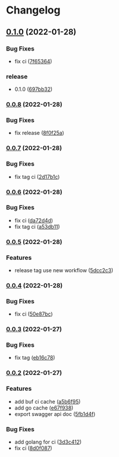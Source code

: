 # Changelog

## [0.1.0](https://github.com/go-sdk/proto/compare/v0.0.8...v0.1.0) (2022-01-28)


### Bug Fixes

* fix ci ([7f65364](https://github.com/go-sdk/proto/commit/7f6536461c279be0d37fd5f831c2a7bf40bfc11b))


### release

* 0.1.0 ([697bb32](https://github.com/go-sdk/proto/commit/697bb32d0584c04d8a95d646c8c3356ca2942c1d))

### [0.0.8](https://github.com/go-sdk/proto/compare/v0.0.7...v0.0.8) (2022-01-28)


### Bug Fixes

* fix release ([8f0f25a](https://github.com/go-sdk/proto/commit/8f0f25a53de893ac59770e1be536f02688852ba8))

### [0.0.7](https://github.com/go-sdk/proto/compare/v0.0.6...v0.0.7) (2022-01-28)


### Bug Fixes

* fix tag ci ([2d17b1c](https://github.com/go-sdk/proto/commit/2d17b1c89f01d0e354b88ab3f686ff9a527cf3ec))

### [0.0.6](https://github.com/go-sdk/proto/compare/v0.0.5...v0.0.6) (2022-01-28)


### Bug Fixes

* fix ci ([da72d4d](https://github.com/go-sdk/proto/commit/da72d4dc4029a47659883e4c9c58ad5b6a0c67c4))
* fix tag ci ([a53db11](https://github.com/go-sdk/proto/commit/a53db11ba47b4ae88a7b20f4f0a5996a880d848f))

### [0.0.5](https://github.com/go-sdk/proto/compare/v0.0.4...v0.0.5) (2022-01-28)


### Features

* release tag use new workflow ([5dcc2c3](https://github.com/go-sdk/proto/commit/5dcc2c3d90557ba5a6761236300eaaa95b5b5929))

### [0.0.4](https://github.com/go-sdk/proto/compare/v0.0.3...v0.0.4) (2022-01-28)


### Bug Fixes

* fix ci ([50e87bc](https://github.com/go-sdk/proto/commit/50e87bce9ec405615d12a42976b3fa8ddaac4055))

### [0.0.3](https://github.com/go-sdk/proto/compare/v0.0.2...v0.0.3) (2022-01-27)


### Bug Fixes

* fix tag ([eb16c78](https://github.com/go-sdk/proto/commit/eb16c786f8046362f0ab0d281b478cc1520c301c))

### [0.0.2](https://github.com/go-sdk/proto/compare/v0.0.1...v0.0.2) (2022-01-27)


### Features

* add buf ci cache ([a5b6f95](https://github.com/go-sdk/proto/commit/a5b6f95c34b83006462d34b4f54b88aa56b1743b))
* add go cache ([e67f938](https://github.com/go-sdk/proto/commit/e67f938dc4f0dc1d8f42aaf510fd6f833f0f942f))
* export swagger api doc ([5fb1d4f](https://github.com/go-sdk/proto/commit/5fb1d4f197d0eb04b0024a5bfbaef15f31572483))


### Bug Fixes

* add golang for ci ([3d3c412](https://github.com/go-sdk/proto/commit/3d3c4124178b1758a42f051ee25f0ffe024b44e0))
* fix ci ([8d0f087](https://github.com/go-sdk/proto/commit/8d0f087d862760e2aadf88bb23e4475ee7825afc))
